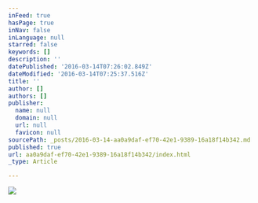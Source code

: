 ```yaml
---
inFeed: true
hasPage: true
inNav: false
inLanguage: null
starred: false
keywords: []
description: ''
datePublished: '2016-03-14T07:26:02.849Z'
dateModified: '2016-03-14T07:25:37.516Z'
title: ''
author: []
authors: []
publisher:
  name: null
  domain: null
  url: null
  favicon: null
sourcePath: _posts/2016-03-14-aa0a9daf-ef70-42e1-9389-16a18f14b342.md
published: true
url: aa0a9daf-ef70-42e1-9389-16a18f14b342/index.html
_type: Article

---
```

![](https://the-grid-user-content.s3-us-west-2.amazonaws.com/84507abb-bf81-4871-aefe-2c62fa636d03.png)